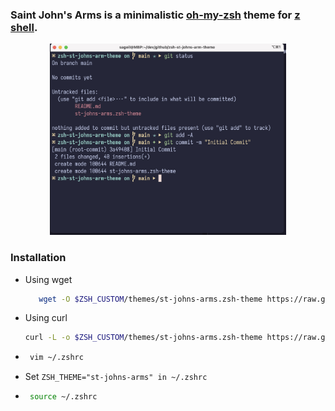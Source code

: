 ### Saint John's Arms is a minimalistic [oh-my-zsh](https://ohmyz.sh) theme for [z shell](https://www.zsh.org/).

<p align="center">
  <img src="theme-capture.jpg" alt="term capture" width="75%">
</p>

### Installation

- Using wget

  ```sh
     wget -O $ZSH_CUSTOM/themes/st-johns-arms.zsh-theme https://raw.githubusercontent.com/sageil/saint-johns-arms-zsh-theme/main/st-johns-arms.zsh-theme
  ```

- Using curl

  ```sh
  curl -L -o $ZSH_CUSTOM/themes/st-johns-arms.zsh-theme https://raw.githubusercontent.com/sageil/saint-johns-arms-zsh-theme/main/st-johns-arms.zsh-theme
  ```

- ```sh
   vim ~/.zshrc
  ```

- Set `ZSH_THEME="st-johns-arms" in ~/.zshrc`

- ```sh
   source ~/.zshrc
  ```
